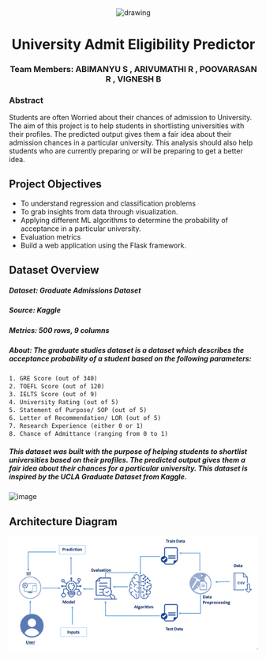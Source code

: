 <div align="center">
  <img src="https://upload.wikimedia.org/wikipedia/commons/5/51/IBM_logo.svg"  align="center" alt="drawing" width="200" />
  <br/>
   <h1>University Admit Eligibility Predictor</h1>
   <h3> 
  Team Members: ABIMANYU S , ARIVUMATHI R , POOVARASAN R , VIGNESH B</h3>
</div>

### Abstract
Students are often Worried about their chances of admission to University. The aim of this project is to help students in shortlisting universities with their profiles. The predicted output gives them a fair idea about their admission chances in a particular university. This analysis should also help students who are currently preparing or will be preparing to get a better idea.

## Project Objectives
- To understand regression and classification problems
- To grab insights from data through visualization.
- Applying different ML algorithms to determine the probability of acceptance in a particular university.
- Evaluation metrics
- Build a web application using the Flask framework.

## Dataset Overview
##### Dataset: Graduate Admissions Dataset
##### Source: Kaggle
##### Metrics: 500 rows, 9 columns
##### About: The graduate studies dataset is a dataset which describes the acceptance probability of a student based on the following parameters:

    1. GRE Score (out of 340)
    2. TOEFL Score (out of 120)
    3. IELTS Score (out of 9)
    4. University Rating (out of 5)
    5. Statement of Purpose/ SOP (out of 5)
    6. Letter of Recommendation/ LOR (out of 5)
    7. Research Experience (either 0 or 1)
    8. Chance of Admittance (ranging from 0 to 1)
##### This dataset was built with the purpose of helping students to shortlist universities based on their profiles. The predicted output gives them a fair idea about their chances for a particular university. This dataset is inspired by the UCLA Graduate Dataset from Kaggle.

![image](https://user-images.githubusercontent.com/56193559/144716931-b45284e8-def0-4196-9764-114ea42352f0.png)


## Architecture Diagram
![Screenshot](https://raw.githubusercontent.com/IBM-EPBL/IBM-Project-51752-1660982865/main/Images/ArchitectureDiagram.png)




